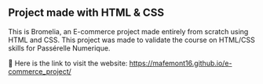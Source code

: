 ## Project made with HTML & CSS 

This is Bromelia, an E-commerce project made entirely from scratch using HTML and CSS. This project was made to validate the course on HTML/CSS skills for Passérelle Numerique.

🔗 Here is the link to visit the website: https://mafemont16.github.io/e-commerce_project/
